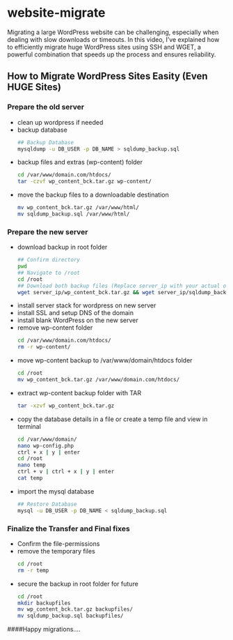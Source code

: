 # website-migrate
Migrating a large WordPress website can be challenging, especially when dealing with slow downloads or timeouts. 
In this video, I’ve explained how to efficiently migrate huge WordPress sites using SSH and WGET, a powerful combination that speeds up the process and ensures reliability.

## How to Migrate WordPress Sites Easity (Even HUGE Sites)

### Prepare the old server
- clean up wordpress if needed
- backup database
   ```bash
   ## Backup Database
   mysqldump -u DB_USER -p DB_NAME > sqldump_backup.sql
   ```
- backup files and extras (wp-content) folder
   ```bash
   cd /var/www/domain.com/htdocs/
   tar -czvf wp_content_bck.tar.gz wp-content/
   ```
- move the backup files to a downloadable destination
   ```bash
   mv wp_content_bck.tar.gz /var/www/html/
   mv sqldump_backup.sql /var/www/html/
   ```

### Prepare the new server
- download backup in root folder
  ```bash
  ## Confirm directory
  pwd
  ## Navigate to /root
  cd /root
  ## Download both backup files (Replace server_ip with your actual old-server IP address)
  wget server_ip/wp_content_bck.tar.gz && wget server_ip/sqldump_backup.sql
  ```
- install server stack for wordpress on new server
- install SSL and setup DNS of the domain
- install blank WordPress on the new server
- remove wp-content folder
  ```bash
  cd /var/www/domain.com/htdocs/
  rm -r wp-content/
  ```
- move wp-content backup to /var/www/domain/htdocs folder
  ```bash
  cd /root
  mv wp_content_bck.tar.gz /var/www/domain.com/htdocs/
  ```
- extract wp-content backup folder with TAR
  ```bash
  tar -xzvf wp_content_bck.tar.gz
  ```
- copy the database details in a file or create a temp file and view in terminal
  ```bash
  cd /var/www/domain/
  nano wp-config.php
  ctrl + x | y | enter
  cd /root
  nano temp
  ctrl + v | ctrl + x | y | enter
  cat temp
  ```
- import the mysql database
  ```bash
  ## Restore Database
  mysql -u DB_USER -p DB_NAME < sqldump_backup.sql
  ```
### Finalize the Transfer and Final fixes

- Confirm the file-permissions
- remove the temporary files
  ```bash
  cd /root
  rm -r temp
  ```
- secure the backup in root folder for future
  ```bash
  cd /root
  mkdir backupfiles
  mv wp_content_bck.tar.gz backupfiles/
  mv sqldump_backup.sql backupfiles/
  ```

####Happy migrations....
